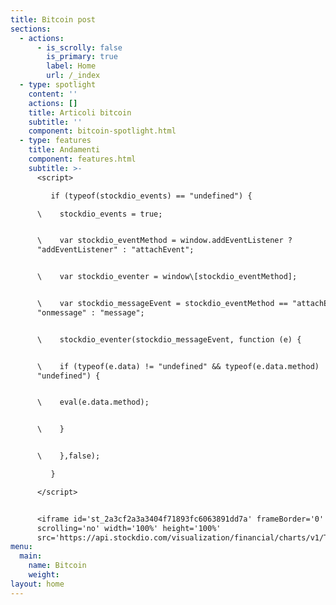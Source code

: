 ```yaml
---
title: Bitcoin post
sections:
  - actions:
      - is_scrolly: false
        is_primary: true
        label: Home
        url: /_index
  - type: spotlight
    content: ''
    actions: []
    title: Articoli bitcoin
    subtitle: ''
    component: bitcoin-spotlight.html
  - type: features
    title: Andamenti 
    component: features.html
    subtitle: >-
      <script>

         if (typeof(stockdio_events) == "undefined") {

      \    stockdio_events = true;


      \    var stockdio_eventMethod = window.addEventListener ?
      "addEventListener" : "attachEvent";


      \    var stockdio_eventer = window\[stockdio_eventMethod];


      \    var stockdio_messageEvent = stockdio_eventMethod == "attachEvent" ?
      "onmessage" : "message";


      \    stockdio_eventer(stockdio_messageEvent, function (e) {


      \    if (typeof(e.data) != "undefined" && typeof(e.data.method) !=
      "undefined") {


      \    eval(e.data.method);


      \    }


      \    },false);

         }

      </script>


      <iframe id='st_2a3cf2a3a3404f71893fc6063891dd7a' frameBorder='0'
      scrolling='no' width='100%' height='100%'
      src='https://api.stockdio.com/visualization/financial/charts/v1/Ticker?app-key=796FC8FA75684B0990FADB79432CAC11&stockExchange=CRYPTO&symbols=BTC;ETH;XRP;BCH;LTC;&culture=Italian-Italy&motif=Material&palette=Aurora&layoutType=14&googleFont=true&backgroundColor=f7f7f7&labelsColor=2b2d30&onload=st_2a3cf2a3a3404f71893fc6063891dd7a'></iframe>
menu:
  main:
    name: Bitcoin
    weight: 
layout: home
---
```

